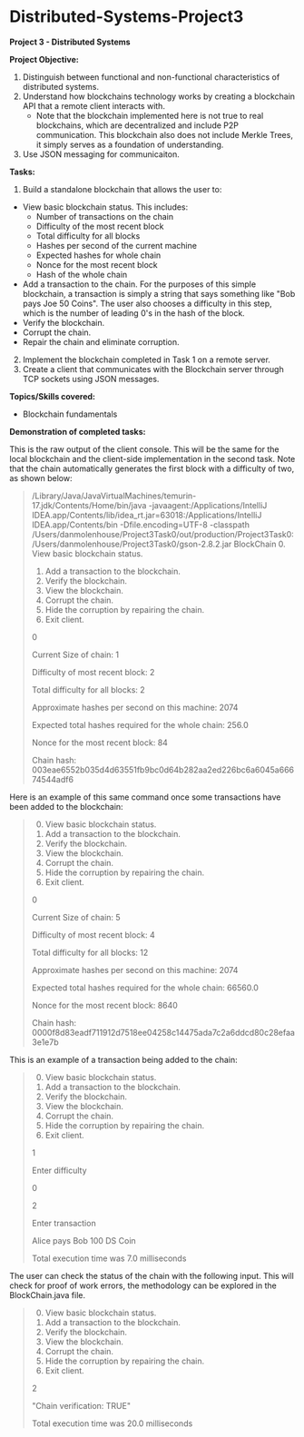 # Distributed-Systems-Project3
**Project 3 - Distributed Systems**


**Project Objective:**
1. Distinguish between functional and non-functional characteristics of distributed systems.
2. Understand how blockchains technology works by creating a blockchain API that a remote client interacts with.
    - Note that the blockchain implemented here is not true to real blockchains, which are decentralized and include P2P communication. This blockchain also does not include Merkle Trees, it simply serves as a foundation of understanding.
3. Use JSON messaging for communicaiton.

**Tasks:**

1. Build a standalone blockchain that allows the user to:
  - View basic blockchain status. This includes:
    - Number of transactions on the chain
    - Difficulty of the most recent block
    - Total difficulty for all blocks
    - Hashes per second of the current machine
    - Expected hashes for whole chain
    - Nonce for the most recent block
    - Hash of the whole chain
  - Add a transaction to the chain. For the purposes of this simple blockchain, a transaction is simply a string that says something like "Bob pays Joe 50 Coins". The user also chooses a difficulty in this step, which is the number of leading 0's in the hash of the block. 
  - Verify the blockchain.
  - Corrupt the chain.
  - Repair the chain and eliminate corruption. 
2. Implement the blockchain completed in Task 1 on a remote server.
3. Create a client that communicates with the Blockchain server through TCP sockets using JSON messages.

**Topics/Skills covered:**
- Blockchain fundamentals

**Demonstration of completed tasks:**

This is the raw output of the client console. This will be the same for the local blockchain and the client-side implementation in the second task. Note that the chain automatically generates the first block with a difficulty of two, as shown below:

>/Library/Java/JavaVirtualMachines/temurin-17.jdk/Contents/Home/bin/java -javaagent:/Applications/IntelliJ IDEA.app/Contents/lib/idea_rt.jar=63018:/Applications/IntelliJ IDEA.app/Contents/bin -Dfile.encoding=UTF-8 -classpath /Users/danmolenhouse/Project3Task0/out/production/Project3Task0:/Users/danmolenhouse/Project3Task0/gson-2.8.2.jar BlockChain
>0. View basic blockchain status.
>1. Add a transaction to the blockchain.
>2. Verify the blockchain.
>3. View the blockchain.
>4. Corrupt the chain.
>5. Hide the corruption by repairing the chain.
>6. Exit client.
>
>0
>
>Current Size of chain: 1
>
>Difficulty of most recent block: 2
>
>Total difficulty for all blocks: 2
>
>Approximate hashes per second on this machine: 2074
>
>Expected total hashes required for the whole chain: 256.0
>
>Nonce for the most recent block: 84
>
>Chain hash: 003eae6552b035d4d63551fb9bc0d64b282aa2ed226bc6a6045a66674544adf6

Here is an example of this same command once some transactions have been added to the blockchain:

>0. View basic blockchain status.
>1. Add a transaction to the blockchain.
>2. Verify the blockchain.
>3. View the blockchain.
>4. Corrupt the chain.
>5. Hide the corruption by repairing the chain.
>6. Exit client.
>
>0
>
>Current Size of chain: 5
>
>Difficulty of most recent block: 4
>
>Total difficulty for all blocks: 12
>
>Approximate hashes per second on this machine: 2074
>
>Expected total hashes required for the whole chain: 66560.0
>
>Nonce for the most recent block: 8640
>
>Chain hash: 0000f8d83eadf711912d7518ee04258c14475ada7c2a6ddcd80c28efaa3e1e7b

This is an example of a transaction being added to the chain:

>0. View basic blockchain status.
>1. Add a transaction to the blockchain.
>2. Verify the blockchain.
>3. View the blockchain.
>4. Corrupt the chain.
>5. Hide the corruption by repairing the chain.
>6. Exit client.
>
>1
>
>Enter difficulty
>
> 0 
>
>2
>
>Enter transaction
>
>Alice pays Bob 100 DS Coin
>
>Total execution time was 7.0 milliseconds

The user can check the status of the chain with the following input. This will check for proof of work errors, the methodology can be explored in the BlockChain.java file.

>0. View basic blockchain status.
>1. Add a transaction to the blockchain.
>2. Verify the blockchain.
>3. View the blockchain.
>4. Corrupt the chain.
>5. Hide the corruption by repairing the chain.
>6. Exit client.
>
>2
>
>"Chain verification: TRUE"
>
>Total execution time was 20.0 milliseconds




